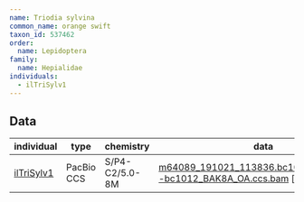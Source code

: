 ```yaml
---
name: Triodia sylvina
common_name: orange swift
taxon_id: 537462
order:
  name: Lepidoptera
family:
  name: Hepialidae
individuals:
  - ilTriSylv1
---
```


## Data

| individual | type       | chemistry      | data |
| ---------- | ---------- | -------------- | ---- |
| [ilTriSylv1](../individuals/ilTriSylv1.md) | PacBio CCS | S/P4-C2/5.0-8M | [m64089_191021_113836.bc1012_BAK8A_OA--bc1012_BAK8A_OA.ccs.bam](https://darwin.cog.sanger.ac.uk/insects/Triodia_sylvina/ilTriSylv1/genomic_data/pacbio/m64089_191021_113836.bc1012_BAK8A_OA--bc1012_BAK8A_OA.ccs.bam) [[pbi](https://darwin.cog.sanger.ac.uk/insects/Triodia_sylvina/ilTriSylv1/genomic_data/pacbio/m64089_191021_113836.bc1012_BAK8A_OA--bc1012_BAK8A_OA.ccs.bam.pbi)]|
